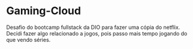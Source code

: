 # Gaming-Cloud


Desafio do bootcamp fullstack da DIO para fazer uma cópia do netflix.
Decidi fazer algo relacionado a jogos, pois passo mais tempo jogando do que vendo séries.
